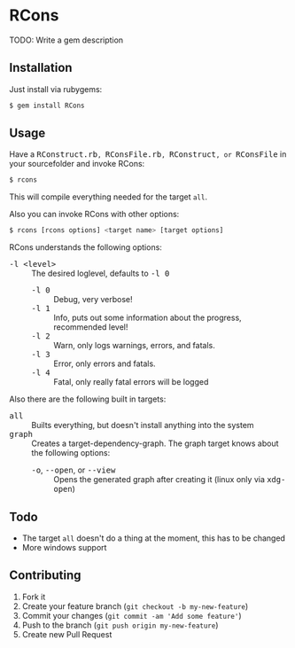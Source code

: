 # RCons

TODO: Write a gem description

## Installation

Just install via rubygems:

```bash
$ gem install RCons
```

## Usage

Have a <tt>RConstruct.rb`, `RConsFile.rb`, `RConstruct`, or `RConsFile</tt> in your
sourcefolder and invoke RCons:

```bash
$ rcons
```

This will compile everything needed for the target `all`.

Also you can invoke RCons with other options:

```bash
$ rcons [rcons options] <target name> [target options]
```

RCons understands the following options:

<dl>
  <di><tt>-l &lt;level&gt;</tt></di>
  <dd>The desired loglevel, defaults to <tt>-l 0</tt>
    <dl>
      <di><tt>-l 0</tt></di><dd>Debug, very verbose!</dd>
      <di><tt>-l 1</tt></di><dd>Info, puts out some information about the progress, recommended level!</dd>
      <di><tt>-l 2</tt></di><dd>Warn, only logs warnings, errors, and fatals.</dd>
      <di><tt>-l 3</tt></di><dd>Error, only errors and fatals.</dd>
      <di><tt>-l 4</tt></di><dd>Fatal, only really fatal errors will be logged</dd>
    </dl>
  </dd>
</dl>

Also there are the following built in targets:

<dl>
  <di><tt>all</tt></di><dd>Builts everything, but doesn't install anything into the system</dd>
  <di><tt>graph</tt></di>
  <dd>Creates a target-dependency-graph. The graph target knows about the
    following options:
    <dl>
      <di><tt>-o</tt>, <tt>--open</tt>, or <tt>--view</tt></di>
      <dd>Opens the generated graph after creating it (linux only via
        <tt>xdg-open</tt>)
      </dd>
    </dl>
  </dd>
</dl>

## Todo

* The target `all` doesn't do a thing at the moment, this has to be changed
* More windows support

## Contributing

1. Fork it
2. Create your feature branch (`git checkout -b my-new-feature`)
3. Commit your changes (`git commit -am 'Add some feature'`)
4. Push to the branch (`git push origin my-new-feature`)
5. Create new Pull Request
